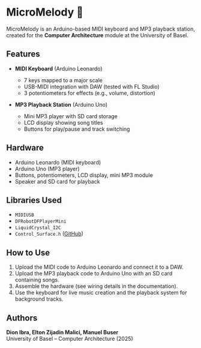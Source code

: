 # MicroMelody 🎵

MicroMelody is an Arduino-based MIDI keyboard and MP3 playback station, created for the **Computer Architecture** module at the University of Basel.

## Features
- **MIDI Keyboard** (Arduino Leonardo)  
  - 7 keys mapped to a major scale  
  - USB-MIDI integration with DAW (tested with FL Studio)  
  - 3 potentiometers for effects (e.g., volume, distortion)  

- **MP3 Playback Station** (Arduino Uno)  
  - Mini MP3 player with SD card storage  
  - LCD display showing song titles  
  - Buttons for play/pause and track switching  

## Hardware
- Arduino Leonardo (MIDI keyboard)  
- Arduino Uno (MP3 player)  
- Buttons, potentiometers, LCD display, mini MP3 module  
- Speaker and SD card for playback  

## Libraries Used
- `MIDIUSB`
- `DFRobotDFPlayerMini`
- `LiquidCrystal_I2C`
- `Control_Surface.h` ([GitHub](https://github.com/tttapa/Control-Surface))  

## How to Use
1. Upload the MIDI code to Arduino Leonardo and connect it to a DAW.  
2. Upload the MP3 playback code to Arduino Uno with an SD card containing songs.  
3. Assemble the hardware (see wiring details in the documentation).  
4. Use the keyboard for live music creation and the playback system for background tracks.  

## Authors  
**Dion Ibra, Elton Zijadin Malici, Manuel Buser**  
University of Basel – Computer Architecture (2025)
